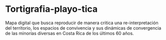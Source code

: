 # Tortigrafia-playo-tica
Mapa digital que busca reproducir de manera critica una re-interpretación del territorio, los espacios de convivencia y sus dinámicas de convergencia de las minorías diversas en Costa Rica de los últimos 60 años.
